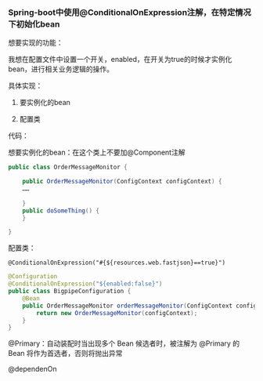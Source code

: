 ### Spring-boot中使用@ConditionalOnExpression注解，在特定情况下初始化bean

想要实现的功能：

我想在配置文件中设置一个开关，enabled，在开关为true的时候才实例化bean，进行相关业务逻辑的操作。

具体实现：

1. 要实例化的bean

2. 配置类



代码：

想要实例化的bean：在这个类上不要加@Component注解

```java
public class OrderMessageMonitor {

    public OrderMessageMonitor(ConfigContext configContext) {
    ……
    
    }
    public doSomeThing() {
    }

}
```

配置类：

`@ConditionalOnExpression("#{${resources.web.fastjson}==true}")`

```java
@Configuration
@ConditionalOnExpression("${enabled:false}")
public class BigpipeConfiguration {
    @Bean
    public OrderMessageMonitor orderMessageMonitor(ConfigContext configContext) {
        return new OrderMessageMonitor(configContext);
    }
}
```





@Primary：自动装配时当出现多个 Bean 候选者时，被注解为 @Primary 的 Bean 将作为首选者，否则将抛出异常 

@dependenOn